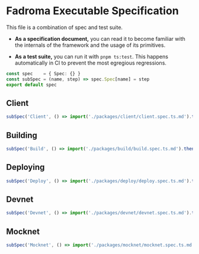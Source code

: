 # Fadroma Executable Specification

This file is a combination of spec and test suite.

* **As a specification document,** you can read it to become familiar
  with the internals of the framework and the usage of its primitives.

* **As a test suite,** you can run it with `pnpm ts:test`.
  This happens automatically in CI to prevent the most egregious regressions.

```typescript
const spec    = { Spec: {} }
const subSpec = (name, step) => spec.Spec[name] = step
export default spec
```

## Client

```typescript
subSpec('Client', () => import('./packages/client/client.spec.ts.md').then(console.log))
```

## Building

```typescript
subSpec('Build', () => import('./packages/build/build.spec.ts.md').then(console.log))
```

## Deploying

```typescript
subSpec('Deploy', () => import('./packages/deploy/deploy.spec.ts.md').then(console.log))
```

## Devnet

```typescript
subSpec('Devnet', () => import('./packages/devnet/devnet.spec.ts.md').then(console.log))
```

## Mocknet

```typescript
subSpec('Mocknet', () => import('./packages/mocknet/mocknet.spec.ts.md').then(console.log))
```

